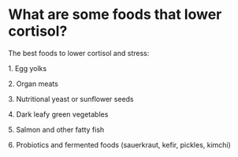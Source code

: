 # What are some foods that lower cortisol?

The best foods to lower cortisol and stress:

1\. Egg yolks

2\. Organ meats

3\. Nutritional yeast or sunflower seeds

4\. Dark leafy green vegetables

5\. Salmon and other fatty fish

6\. Probiotics and fermented foods (sauerkraut, kefir, pickles, kimchi)